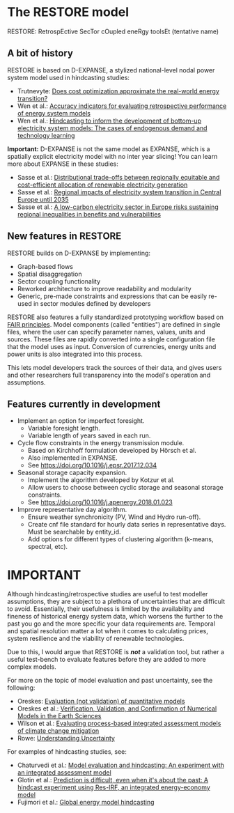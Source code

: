 # The RESTORE model
RESTORE: RetrospEctive SecTor cOupled eneRgy toolsEt (tentative name)

## A bit of history
RESTORE is based on D-EXPANSE, a stylized national-level nodal power system model used in hindcasting studies:
- Trutnevyte: [Does cost optimization approximate the real-world energy transition?](http://dx.doi.org/10.1016/j.energy.2016.03.038)
- Wen et al.: [Accuracy indicators for evaluating retrospective performance of energy system models](https://doi.org/10.1016/j.apenergy.2022.119906)
- Wen et al.: [Hindcasting to inform the development of bottom-up electricity system models: The cases of endogenous demand and technology learning](https://doi.org/10.1016/j.apenergy.2023.121035)

**Important:** 
D-EXPANSE is not the same model as EXPANSE, which is a spatially explicit electricity model with no inter year slicing!
You can learn more about EXPANSE in these studies:
- Sasse et al.: [Distributional trade-offs between regionally equitable and cost-efficient allocation of renewable electricity generation](https://doi.org/10.1016/j.apenergy.2019.113724)
- Sasse et al.: [Regional impacts of electricity system transition in Central Europe until 2035](https://doi.org/10.1038/s41467-020-18812-y)
- Sasse et al.: [A low-carbon electricity sector in Europe risks sustaining regional inequalities in benefits and vulnerabilities](https://doi.org/10.1038/s41467-023-37946-3)

## New features in RESTORE
RESTORE builds on D-EXPANSE by implementing:
- Graph-based flows
- Spatial disaggregation
- Sector coupling functionality
- Reworked architecture to improve readability and modularity
- Generic, pre-made constraints and expressions that can be easily re-used in sector modules defined by developers

RESTORE also features a fully standardized prototyping workflow based on [FAIR principles](https://www.go-fair.org/fair-principles/). Model components (called "entities") are defined in single files, where the user can specify parameter names, values, units and sources. These files are rapidly converted into a single configuration file that the model uses as input. Conversion of currencies, energy units and power units is also integrated into this process.

This lets model developers track the sources of their data, and gives users and other researchers full transparency into the model's operation and assumptions.

## Features currently in development

- Implement an option for imperfect foresight.
    - Variable foresight length.
    - Variable length of years saved in each run.
- Cycle flow constraints in the energy transmission module.
    - Based on Kirchhoff formulation developed by Hörsch et al.
    - Also implemented in EXPANSE.
    - See https://doi.org/10.1016/j.epsr.2017.12.034
- Seasonal storage capacity expansion.
    - Implement the algorithm developed by Kotzur et al.
    - Allow users to choose between cyclic storage and seasonal storage constraints.
    - See https://doi.org/10.1016/j.apenergy.2018.01.023
- Improve representative day algorithm.
    - Ensure weather synchronicity (PV, Wind and Hydro run-off).
    - Create cnf file standard for hourly data series in representative days. Must be searchable by entity_id.
    - Add options for different types of clustering algorithm (k-means, spectral, etc).

# IMPORTANT

Although hindcasting/retrospective studies are useful to test modeller assumptions, they are subject to a plethora of uncertainties that are difficult to avoid. Essentially, their usefulness is limited by the availability and fineness of historical energy system data, which worsens the further to the past you go and the more specific your data requirements are. Temporal and spatial resolution matter a lot when it comes to calculating prices, system resilience and the viability of renewable technologies. 

Due to this, I would argue that RESTORE is ***not*** a validation tool, but rather a useful test-bench to evaluate features before they are added to more complex models.

For more on the topic of model evaluation and past uncertainty, see the following:
- Oreskes: [Evaluation (not validation) of quantitative models](https://doi.org/10.1289/ehp.98106s61453)
- Oreskes et al.: [Verification, Validation, and Confirmation of Numerical Models in the Earth Sciences](https://www.jstor.org/stable/2883078)
- Wilson et al.: [Evaluating process-based integrated assessment models of climate change mitigation](https://doi.org/10.1007/s10584-021-03099-9)
- Rowe: [Understanding Uncertainty](https://doi.org/10.1111/j.1539-6924.1994.tb00284.x)

For examples of hindcasting studies, see:
- Chaturvedi et al.: [Model evaluation and hindcasting: An experiment with an integrated assessment model](https://doi.org/10.1016/j.energy.2013.08.061)
- Glotin et al.: [Prediction is difficult, even when it's about the past: A hindcast experiment using Res-IRF, an integrated energy-economy model](https://doi.org/10.1016/j.eneco.2019.07.012)
- Fujimori et al.: [Global energy model hindcasting](http://dx.doi.org/10.1016/j.energy.2016.08.008)
